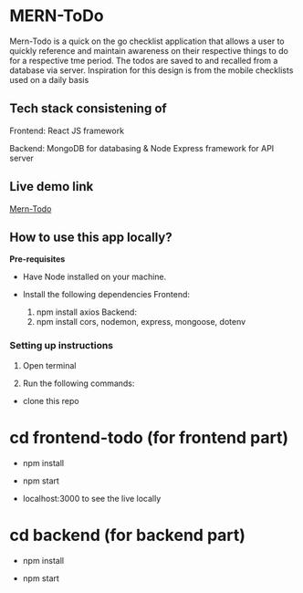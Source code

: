 # MERN-ToDo

Mern-Todo is a quick on the go checklist application that allows a user to quickly reference and maintain awareness on their respective things to do for a respective tme period. The todos are saved to and recalled from a database via server. Inspiration for this design is from the mobile checklists used on a daily basis 

## Tech stack consistening of
Frontend: React JS framework

Backend: MongoDB for databasing & Node Express framework for API server

## Live demo link

[Mern-Todo](https://taskquick.herokuapp.com)

## How to use this app locally?

**Pre-requisites**

- Have Node installed on your machine.

-  Install the following dependencies
    Frontend:
      1. npm install axios
    Backend: 
      1. npm install cors, nodemon, express, mongoose, dotenv


### Setting up instructions

1. Open terminal

2. Run the following commands:

- clone this repo

# cd frontend-todo (for frontend part)

- npm install

- npm start

- localhost:3000 to see the live locally
 
# cd backend (for backend part)

- npm install

- npm start

